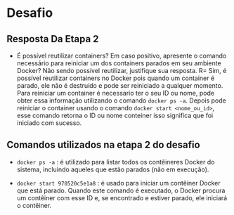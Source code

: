 # Desafio

## Resposta Da Etapa 2
- É possível reutilizar containers? Em caso positivo, apresente o comando necessário para reiniciar um dos containers parados em seu ambiente Docker? Não sendo possível reutilizar, justifique sua resposta.
 R= Sim, é possível reutilizar containers no Docker pois quando um container é parado, ele não é destruído e pode ser reiniciado a qualquer momento. Para reiniciar um container é necessario ter o seu ID ou nome, pode obter essa informação utilizando o comando ```docker ps -a```. Depois pode reiniciar o container usando o comando ```docker start <nome_ou_id>```, esse comando retorna o ID ou nome conteiner isso significa que foi iniciado com sucesso.

 ## Comandos utilizados na etapa 2 do desafio

- ```docker ps -a``` :   é utilizado para listar todos os contêineres Docker do sistema, incluindo aqueles que estão parados (não em execução).

- ```docker start 970520c5e1a8``` :  é usado para iniciar um contêiner Docker que está parado. Quando este comando é executado, o Docker procura um contêiner com esse ID e, se encontrado e estiver parado, ele iniciará o contêiner.